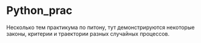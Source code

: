 # Python_prac
Несколько тем практикума по питону, тут демонстрируются некоторые законы, критерии и траектории разных случайных процессов.
